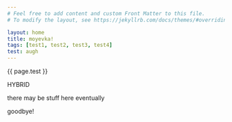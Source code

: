 ```yaml
---
# Feel free to add content and custom Front Matter to this file.
# To modify the layout, see https://jekyllrb.com/docs/themes/#overriding-theme-defaults

layout: home
title: moyevka!
tags: [test1, test2, test3, test4]
test: augh
---
```


{{ page.test }}

<!-- split -->

<!-- bg: ./assets/splash/temp.png -->

<p class="carle-title">HYBRID</p>  

<!-- tagblock -->

<!-- split -->

there may be stuff here eventually

<!-- split -->

goodbye!
